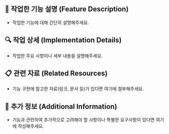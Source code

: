 ## 🚀 작업한 기능 설명 (Feature Description)
- 작업한 기능에 대해 간단히 설명해주세요.

## 🔍 작업 상세 (Implementation Details)
- 작업한 주요 사항이나 세부 내용을 설명해주세요.

## 📋 관련 자료 (Related Resources)
- 기능 구현에 참고한 자료(링크, 문서 등)가 있다면 여기에 첨부해주세요.

## 📝 추가 정보 (Additional Information)
- 기능과 관련하여 추가적으로 고려해야 할 사항이나 특별한 요구사항이 있다면 여기에 작성해주세요.